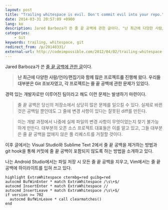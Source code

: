 ```yaml
---
layout: post
title: "Trailing whitespace is evil. Don't commit evil into your repo."
date: 2014-03-31 20:57:09 +0900
lang: ko
description: Jared Barboza가 쓴 줄 끝 공백에 관한 글이다. "난 최근에 다양한 사람/언어/편집기와 함께 많은 프로젝트를 진행해 왔다. 우리들 대부분은 Git 초보자였고, 각 프로젝트는 줄 끝 공백에 관한 문제가 있었다."
categories:
    - Git
keywords: trailing, whitespace, git
redirect_from: /p/20140331/
external-url: http://codeimpossible.com/2012/04/02/trailing-whitespace-is-evil-don-t-commit-evil-into-your-repo/
---
```


Jared Barboza가 쓴 [줄 끝 공백에 관한 글][external-url]이다.

[external-url]: http://codeimpossible.com/2012/04/02/trailing-whitespace-is-evil-don-t-commit-evil-into-your-repo/

<!-- **Lately, I’ve beeen working on a lot of projects with different people/languages/editors, most of us were new git’ers and each project had a real problem with trailing whitespace.** -->
> **난 최근에 다양한 사람/언어/편집기와 함께 많은 프로젝트를 진행해 왔다. 우리들 대부분은 Git 초보자였고, 각 프로젝트는 줄 끝 공백에 관한 문제가 있었다.**

경력 있는 개발자로만 이루어진 팀이라고 해도 이런 문제는 발생하기 마련이다.

<!-- Trailing whitespace issues can cause a lot of problems when they get into your repository. It leads to falsey diffs which claim lines have been changed when in fact the only thing that changed was spacing. -->
> 줄 끝 공백은 당신의 저장소에서 상당히 많은 문제를 일으킬 수 있다. 실제로 바뀐 것은 공백일 뿐인데도 그 줄에 변경 사항이 있다는 잘못된 diff를 만든다.
>
<!-- This can make finding what actually changed in a file later on in the development cycle next to impossible. Most open source project leads know this and a lot of them will reject pull requests that fail to trim whitespace (or have other -->
> 이는 개발 과정에서 나중에 실제 파일의 변경 사항이 무엇이었는지 찾기 불가능하게 만든다. 대부분의 오픈 소스 프로젝트 대표들은 이를 알고 있고, 그들 대부분은 줄 끝 공백을 없애지 않은 풀 리퀘스트를 거절할 것이다.

이후 글에서는 Visual Studio와 Sublime Text 2에서 줄 끝 공백을 제거하는 방법과 git hook을 통해 커밋에 줄 끝 공백이 포함되지 않도록 하는 방법을 소개하고 있다.

나는 Android Studio에서는 파일 저장 시 모든 줄 끝 공백을 지우고, Vim에서는 줄 끝 공백에 하이라이트를 입혀 쓰고 있다.

``` vim
highlight ExtraWhitespace ctermbg=red guibg=red
autocmd BufWinEnter * match ExtraWhitespace /\s\+$/
autocmd InsertEnter * match ExtraWhitespace //
autocmd InsertLeave * match ExtraWhitespace /\s\+$/
if version >= 702
  autocmd BufWinLeave * call clearmatches()
end
```
